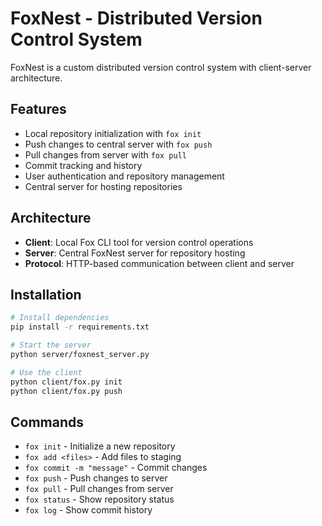 # FoxNest - Distributed Version Control System

FoxNest is a custom distributed version control system with client-server architecture.

## Features

- Local repository initialization with `fox init`
- Push changes to central server with `fox push`
- Pull changes from server with `fox pull`
- Commit tracking and history
- User authentication and repository management
- Central server for hosting repositories

## Architecture

- **Client**: Local Fox CLI tool for version control operations
- **Server**: Central FoxNest server for repository hosting
- **Protocol**: HTTP-based communication between client and server

## Installation

```bash
# Install dependencies
pip install -r requirements.txt

# Start the server
python server/foxnest_server.py

# Use the client
python client/fox.py init
python client/fox.py push
```

## Commands

- `fox init` - Initialize a new repository
- `fox add <files>` - Add files to staging
- `fox commit -m "message"` - Commit changes
- `fox push` - Push changes to server
- `fox pull` - Pull changes from server
- `fox status` - Show repository status
- `fox log` - Show commit history
